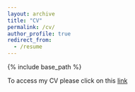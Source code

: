 ```yaml
---
layout: archive
title: "CV"
permalink: /cv/
author_profile: true
redirect_from:
  - /resume
---
```


{% include base_path %}

To access my CV please click on this [link](https://www.dropbox.com/scl/fi/vnzytpeko3an04eg8w25s/Bozcaga_CV_Jan24.pdf?rlkey=d3ov7oxj2icieaek9bz524z1v&dl=0)
